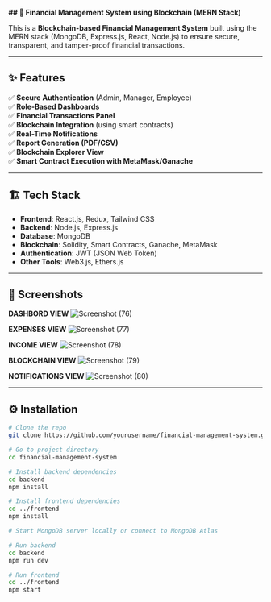 **## 💼 Financial Management System using Blockchain (MERN Stack)**

This is a **Blockchain-based Financial Management System** built using the MERN stack (MongoDB, Express.js, React, Node.js) to ensure secure, transparent, and tamper-proof financial transactions.

---

## ✨ Features

✅ **Secure Authentication** (Admin, Manager, Employee)  
✅ **Role-Based Dashboards**  
✅ **Financial Transactions Panel**  
✅ **Blockchain Integration** (using smart contracts)  
✅ **Real-Time Notifications**  
✅ **Report Generation (PDF/CSV)**  
✅ **Blockchain Explorer View**  
✅ **Smart Contract Execution with MetaMask/Ganache**

---

## 🏗️ Tech Stack

- **Frontend**: React.js, Redux, Tailwind CSS  
- **Backend**: Node.js, Express.js  
- **Database**: MongoDB  
- **Blockchain**: Solidity, Smart Contracts, Ganache, MetaMask  
- **Authentication**: JWT (JSON Web Token)  
- **Other Tools**: Web3.js, Ethers.js

---

## 📸 Screenshots

**DASHBORD VIEW** 
![Screenshot (76)](https://github.com/user-attachments/assets/a3ec3b3f-f26a-4960-9c8d-7af4e0690c4a)


**EXPENSES VIEW**
![Screenshot (77)](https://github.com/user-attachments/assets/1c0cd650-0c64-4def-b1fc-414cc0bf92d1)


**INCOME VIEW**
![Screenshot (78)](https://github.com/user-attachments/assets/6444a5b5-4c10-4775-9283-16971660fb89)


**BLOCKCHAIN VIEW**
![Screenshot (79)](https://github.com/user-attachments/assets/c496569e-7cca-4613-8bdc-e3135eff88a1)


**NOTIFICATIONS VIEW**
![Screenshot (80)](https://github.com/user-attachments/assets/b2a8787e-5b4f-4434-bfd9-82ec66c72918)




---

## ⚙️ Installation

```bash
# Clone the repo
git clone https://github.com/yourusername/financial-management-system.git

# Go to project directory
cd financial-management-system

# Install backend dependencies
cd backend
npm install

# Install frontend dependencies
cd ../frontend
npm install

# Start MongoDB server locally or connect to MongoDB Atlas

# Run backend
cd backend
npm run dev

# Run frontend
cd ../frontend
npm start

